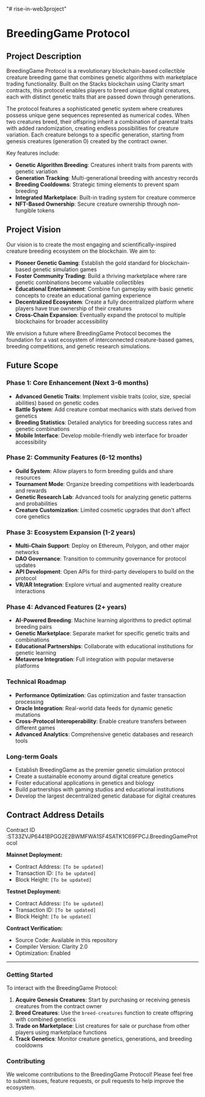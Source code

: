 "# rise-in-web3project" 
# BreedingGame Protocol

## Project Description

BreedingGame Protocol is a revolutionary blockchain-based collectible creature breeding game that combines genetic algorithms with marketplace trading functionality. Built on the Stacks blockchain using Clarity smart contracts, this protocol enables players to breed unique digital creatures, each with distinct genetic traits that are passed down through generations.

The protocol features a sophisticated genetic system where creatures possess unique gene sequences represented as numerical codes. When two creatures breed, their offspring inherit a combination of parental traits with added randomization, creating endless possibilities for creature variation. Each creature belongs to a specific generation, starting from genesis creatures (generation 0) created by the contract owner.

Key features include:
- **Genetic Algorithm Breeding**: Creatures inherit traits from parents with genetic variation
- **Generation Tracking**: Multi-generational breeding with ancestry records
- **Breeding Cooldowns**: Strategic timing elements to prevent spam breeding
- **Integrated Marketplace**: Built-in trading system for creature commerce
- **NFT-Based Ownership**: Secure creature ownership through non-fungible tokens

## Project Vision

Our vision is to create the most engaging and scientifically-inspired creature breeding ecosystem on the blockchain. We aim to:

- **Pioneer Genetic Gaming**: Establish the gold standard for blockchain-based genetic simulation games
- **Foster Community Trading**: Build a thriving marketplace where rare genetic combinations become valuable collectibles
- **Educational Entertainment**: Combine fun gameplay with basic genetic concepts to create an educational gaming experience
- **Decentralized Ecosystem**: Create a fully decentralized platform where players have true ownership of their creatures
- **Cross-Chain Expansion**: Eventually expand the protocol to multiple blockchains for broader accessibility

We envision a future where BreedingGame Protocol becomes the foundation for a vast ecosystem of interconnected creature-based games, breeding competitions, and genetic research simulations.

## Future Scope

### Phase 1: Core Enhancement (Next 3-6 months)
- **Advanced Genetic Traits**: Implement visible traits (color, size, special abilities) based on genetic codes
- **Battle System**: Add creature combat mechanics with stats derived from genetics
- **Breeding Statistics**: Detailed analytics for breeding success rates and genetic combinations
- **Mobile Interface**: Develop mobile-friendly web interface for broader accessibility

### Phase 2: Community Features (6-12 months)
- **Guild System**: Allow players to form breeding guilds and share resources
- **Tournament Mode**: Organize breeding competitions with leaderboards and rewards
- **Genetic Research Lab**: Advanced tools for analyzing genetic patterns and probabilities
- **Creature Customization**: Limited cosmetic upgrades that don't affect core genetics

### Phase 3: Ecosystem Expansion (1-2 years)
- **Multi-Chain Support**: Deploy on Ethereum, Polygon, and other major networks
- **DAO Governance**: Transition to community governance for protocol updates
- **API Development**: Open APIs for third-party developers to build on the protocol
- **VR/AR Integration**: Explore virtual and augmented reality creature interactions

### Phase 4: Advanced Features (2+ years)
- **AI-Powered Breeding**: Machine learning algorithms to predict optimal breeding pairs
- **Genetic Marketplace**: Separate market for specific genetic traits and combinations
- **Educational Partnerships**: Collaborate with educational institutions for genetic learning
- **Metaverse Integration**: Full integration with popular metaverse platforms

### Technical Roadmap
- **Performance Optimization**: Gas optimization and faster transaction processing
- **Oracle Integration**: Real-world data feeds for dynamic genetic mutations
- **Cross-Protocol Interoperability**: Enable creature transfers between different games
- **Advanced Analytics**: Comprehensive genetic databases and research tools

### Long-term Goals
- Establish BreedingGame as the premier genetic simulation protocol
- Create a sustainable economy around digital creature genetics
- Foster educational applications in genetics and biology
- Build partnerships with gaming studios and educational institutions
- Develop the largest decentralized genetic database for digital creatures

## Contract Address Details

 Contract ID  :ST33ZVJP6441BPGG2E2BWMFWA1SF4SATK1C69FPCJ.BreedingGameProtocol


**Mainnet Deployment:**
- Contract Address: `[To be updated]`
- Transaction ID: `[To be updated]`
- Block Height: `[To be updated]`

**Testnet Deployment:**
- Contract Address: `[To be updated]`
- Transaction ID: `[To be updated]`
- Block Height: `[To be updated]`

**Contract Verification:**
- Source Code: Available in this repository
- Compiler Version: Clarity 2.0
- Optimization: Enabled

---

### Getting Started

To interact with the BreedingGame Protocol:

1. **Acquire Genesis Creatures**: Start by purchasing or receiving genesis creatures from the contract owner
2. **Breed Creatures**: Use the `breed-creatures` function to create offspring with combined genetics
3. **Trade on Marketplace**: List creatures for sale or purchase from other players using marketplace functions
4. **Track Genetics**: Monitor creature genetics, generations, and breeding cooldowns

### Contributing

We welcome contributions to the BreedingGame Protocol! Please feel free to submit issues, feature requests, or pull requests to help improve the ecosystem.

